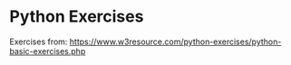 # Python Exercises 

Exercises from: https://www.w3resource.com/python-exercises/python-basic-exercises.php